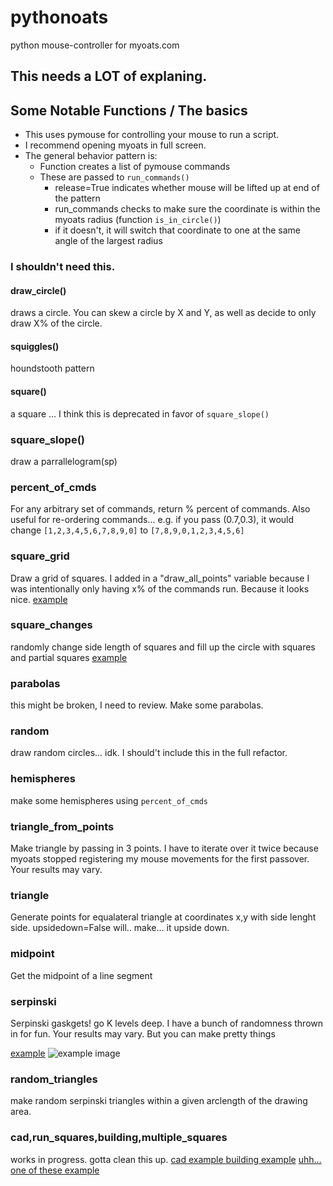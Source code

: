 # pythonoats
python mouse-controller for myoats.com 

## This needs a LOT of explaning.


## Some Notable Functions / The basics

- This uses pymouse for controlling your mouse to run a script. 
- I recommend opening myoats in full screen. 
- The general behavior pattern is:
    - Function creates a list of pymouse commands
    - These are passed to `run_commands()` 
        - release=True indicates whether mouse will be lifted up at end of the
        pattern
        - run_commands checks to make sure the coordinate is within the myoats
        radius (function `is_in_circle()`)
        - if it doesn't, it will switch that coordinate to one at the same angle of the largest radius


### I shouldn't need this.

#### draw_circle()
draws a circle. You can skew a circle by X and Y, as well as decide to only draw
X% of the circle. 

#### squiggles()
houndstooth pattern

#### square()
a square ... I think this is deprecated in favor of `square_slope()`

### square_slope()
draw a parrallelogram(sp)

### percent_of_cmds

For any arbitrary set of commands, return % percent of commands. 
Also useful for re-ordering commands... 
e.g. if you pass (0.7,0.3), it would change
`[1,2,3,4,5,6,7,8,9,0]` to `[7,8,9,0,1,2,3,4,5,6]`

### square_grid

Draw a grid of squares. I added in a "draw_all_points" variable because I was 
intentionally only having x% of the commands run. Because it looks nice. 
[example](http://www.myoats.com/comments.aspx?p=0&wd=531711)

### square_changes

randomly change side length of squares and fill up the circle with 
squares and partial squares
[example](http://www.myoats.com/comments.aspx?p=0&wd=531711)

### parabolas

this might be broken, I need to review.  Make some parabolas. 

### random 

draw random circles... idk. I should't include this in the full refactor. 

### hemispheres

make some hemispheres using `percent_of_cmds`

### triangle_from_points

Make triangle by passing in 3 points. I have to iterate over it twice
because myoats stopped registering my mouse movements for the first passover.
Your results may vary.

### triangle

Generate points for equalateral triangle at coordinates x,y with side lenght
side. upsidedown=False will.. make... it upside down. 

### midpoint

Get the midpoint of a line segment

### serpinski 

Serpinski gaskgets! go K levels deep. 
I have a bunch of randomness thrown in for fun. Your results may vary. 
But you can make pretty things

[example](http://www.myoats.com/comments.aspx?p=0&wd=531589)
![example image](http://www.myoats.com/GetPicture.aspx?d=531589&s=2&r=636095386067455764)

### random_triangles

make random serpinski triangles within a given arclength of the drawing area. 


### cad,run_squares,building,multiple_squares

works in progress. gotta clean this up. 
[ cad example ](http://www.myoats.com/comments.aspx?p=0&wd=531913)
[building example](http://www.myoats.com/comments.aspx?p=0&wd=531906)
[ uhh... one of these example ](http://www.myoats.com/comments.aspx?p=0&wd=531911)

